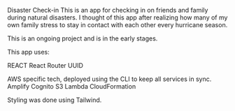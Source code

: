 Disaster Check-in
This is an app for checking in on friends and family during natural disasters. I thought of this app after realizing how many of my own family stress to stay in contact with each other every hurricane season.

This is an ongoing project and is in the early stages.

This app uses: 

REACT
React Router
UUID

AWS specific tech, deployed using the CLI to keep all services in sync.
Amplify
Cognito
S3
Lambda
CloudFormation

Styling was done using Tailwind.
